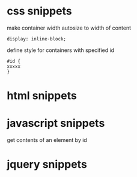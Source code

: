 # css snippets

make container width autosize to width of content
```
display: inline-block;
```

define style for containers with specified id
```
#id {
xxxxx
}
```


# html snippets


# javascript snippets

get contents of an element by id


# jquery snippets
